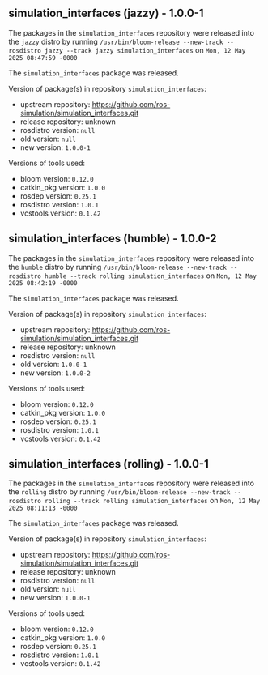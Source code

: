 ## simulation_interfaces (jazzy) - 1.0.0-1

The packages in the `simulation_interfaces` repository were released into the `jazzy` distro by running `/usr/bin/bloom-release --new-track --rosdistro jazzy --track jazzy simulation_interfaces` on `Mon, 12 May 2025 08:47:59 -0000`

The `simulation_interfaces` package was released.

Version of package(s) in repository `simulation_interfaces`:

- upstream repository: https://github.com/ros-simulation/simulation_interfaces.git
- release repository: unknown
- rosdistro version: `null`
- old version: `null`
- new version: `1.0.0-1`

Versions of tools used:

- bloom version: `0.12.0`
- catkin_pkg version: `1.0.0`
- rosdep version: `0.25.1`
- rosdistro version: `1.0.1`
- vcstools version: `0.1.42`


## simulation_interfaces (humble) - 1.0.0-2

The packages in the `simulation_interfaces` repository were released into the `humble` distro by running `/usr/bin/bloom-release --new-track --rosdistro humble --track rolling simulation_interfaces` on `Mon, 12 May 2025 08:42:19 -0000`

The `simulation_interfaces` package was released.

Version of package(s) in repository `simulation_interfaces`:

- upstream repository: https://github.com/ros-simulation/simulation_interfaces.git
- release repository: unknown
- rosdistro version: `null`
- old version: `1.0.0-1`
- new version: `1.0.0-2`

Versions of tools used:

- bloom version: `0.12.0`
- catkin_pkg version: `1.0.0`
- rosdep version: `0.25.1`
- rosdistro version: `1.0.1`
- vcstools version: `0.1.42`


## simulation_interfaces (rolling) - 1.0.0-1

The packages in the `simulation_interfaces` repository were released into the `rolling` distro by running `/usr/bin/bloom-release --new-track --rosdistro rolling --track rolling simulation_interfaces` on `Mon, 12 May 2025 08:11:13 -0000`

The `simulation_interfaces` package was released.

Version of package(s) in repository `simulation_interfaces`:

- upstream repository: https://github.com/ros-simulation/simulation_interfaces.git
- release repository: unknown
- rosdistro version: `null`
- old version: `null`
- new version: `1.0.0-1`

Versions of tools used:

- bloom version: `0.12.0`
- catkin_pkg version: `1.0.0`
- rosdep version: `0.25.1`
- rosdistro version: `1.0.1`
- vcstools version: `0.1.42`


